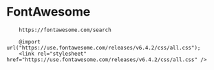 # FontAwesome

        https://fontawesome.com/search

        @import url("https://use.fontawesome.com/releases/v6.4.2/css/all.css");
        <link rel="stylesheet" href="https://use.fontawesome.com/releases/v6.4.2/css/all.css" />
